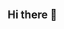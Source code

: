 ## Hi there 👋
<!--Boas vindas ao meu perfil
Meu nome é joabe silva 
Estou estudando no Alura 
Estou me desenvolvendo na linguagem javaScript
Utilizo esse espaço para minha organização e compartilhamento dos meu projetos edesenvolvimentos 
Vce pode entrar em contato comigo pelo joaberocha353@gmail.com
**Joabe942/joabe942** is a ✨ _special_ ✨ repository because its `README.md` (this file) appears on your GitHub profile.

Here are some ideas to get you started:
Here are some ideas to get you starte:

- 🔭 I’m currently working on ...
- 🌱 I’m currently learning ...
- 👯 I’m looking to collaborate on ...
- 🤔 I’m looking for help with ...
- 💬 Ask me about ...
- 📫 How to reach me: ...
- 😄 Pronouns: ...
- ⚡ Fun fact: ...
-->
